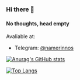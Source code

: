 ### Hi there 👋

#### No thoughts, head empty

Avaliable at:
<ul>
  <li>Telegram: <a href='https://t.me/namerinnos'> @namerinnos </a> </li>
</ul>

<div>
  
[![Anurag's GitHub stats](https://github-readme-stats.vercel.app/api?username=arsenalnox&theme=gruvbox&count_private=true)](https://github.com/anuraghazra/github-readme-stats)

  
[![Top Langs](https://github-readme-stats.vercel.app/api/top-langs/?username=arsenalnox&theme=gruvbox)](https://github.com/anuraghazra/github-readme-stats)

 </div>
